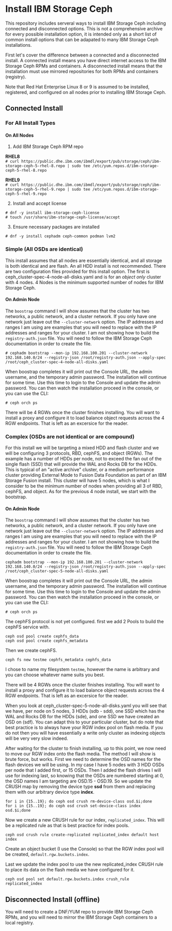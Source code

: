# Install IBM Storage Ceph
This repository includes serveral ways to install IBM Storage Ceph including connected and disconnected options. This is not a comprehensive archive for every possible installation option, it is intended only as a short list of common install options that can be adapated to many IBM Storage Ceph installations.

First let's cover the difference between a connected and a disconnected install. A connected install means you have direct internet access to the IBM Storage Ceph RPMs and containers. A disconnected install means that the installation must use mirrored repositories for both RPMs and containers (registry).

Note that Red Hat Enterprise Linux 8 or 9 is assumed to be installed, registered, and configured on all nodes prior to installing IBM Storage Ceph.

## Connected Install

### For All Install Types

#### On All Nodes
1. Add IBM Storage Ceph RPM repo

**RHEL8**  
`# curl https://public.dhe.ibm.com/ibmdl/export/pub/storage/ceph/ibm-storage-ceph-5-rhel-8.repo | sudo tee /etc/yum.repos.d/ibm-storage-ceph-5-rhel-8.repo`

**RHEL9**  
`# curl https://public.dhe.ibm.com/ibmdl/export/pub/storage/ceph/ibm-storage-ceph-5-rhel-9.repo | sudo tee /etc/yum.repos.d/ibm-storage-ceph-5-rhel-9.repo`

2. Install and accept license

`# dnf -y install ibm-storage-ceph-license`  
`# touch /usr/share/ibm-storage-ceph-license/accept`

3. Ensure necessary packages are installed

`# dnf -y install cephadm ceph-common podman lvm2`

### Simple (All OSDs are identical)
This install assumes that all nodes are essentially identical, and all storage is both identical and are flash. An all HDD install is not recommended. There are two configuration files provided for this install option. The first is ceph_cluster-spec-4-node-all-disks.yaml and is for an *object only* cluster with 4 nodes. 4 Nodes is the minimum supported number of nodes for IBM Storage Ceph.

#### On Admin Node
The `boostrap` command I will show assumes that the cluster has two networks, a public network, and a cluster network. If you only have one network just leave out the `--cluster-network` option. The IP addresses and ranges I am using are examples that you will need to replace with the IP addresses and ranges for your cluster. I am not showing how to build the `registry-auth.json` file. You will need to follow the IBM Storage Ceph documentation in order to create the file.

`# cephadm bootstrap --mon-ip 192.168.100.201 --cluster-network 192.168.140.0/24 --registry-json /root/registry-auth.json --apply-spec /root/ceph_cluster-spec-4-node-all-disks.yaml`

When boostrap completes it will print out the Console URL, the admin username, and the temporary admin password. The installation will continue for some time. Use this time to login to the Console and update the admin password. You can then watch the installation proceed in the console, or you can use the CLI:

`# ceph orch ps`

There will be 4 RGWs once the cluster finishes installing. You will want to install a proxy and configure it to load balance object requests across the 4 RGW endpoints. That is left as an excersice for the reader.

### Complex (OSDs are not identical or are compound)
For this install we will be targeting a mixed HDD and flash cluster and we will be configuring 3 protocols, RBD, cephFS, and object (RGWs). The example has a number of HDDs per node, not to exceed the fan out of the single flash (SSD) that will provide the WAL and Rocks DB for the HDDs. This is typical of an "active archive" cluster, or a medium performance cluster providing External Mode to Fusion Data Foundation as part of an IBM Storage Fusion install. This cluster will have 5 nodes, which is what I consider to be the minimum number of nodes when providing all 3 of RBD, cephFS, and object. As for the previous 4 node install, we start with the bootstrap.

#### On Admin Node
The `boostrap` command I will show assumes that the cluster has two networks, a public network, and a cluster network. If you only have one network just leave out the `--cluster-network` option. The IP addresses and ranges I am using are examples that you will need to replace with the IP addresses and ranges for your cluster. I am not showing how to build the `registry-auth.json` file. You will need to follow the IBM Storage Ceph documentation in order to create the file.

`cephadm bootstrap --mon-ip 192.168.100.201 --cluster-network 192.168.140.0/24 --registry-json /root/registry-auth.json --apply-spec /root/ceph_cluster-spec-5-node-all-disks.yaml`

When boostrap completes it will print out the Console URL, the admin username, and the temporary admin password. The installation will continue for some time. Use this time to login to the Console and update the admin password. You can then watch the installation proceed in the console, or you can use the CLI:

`# ceph orch ps`

The cephFS protocol is not yet configured. first we add 2 Pools to build the cephFS service with.

`ceph osd pool create cephfs_data`  
`ceph osd pool create cephfs_metadata`  

Then we create cephFS.

`ceph fs new testme cephfs_metadata cephfs_data`

I chose to name my filesystem `testme`, however the name is arbitrary and you can choose whatever name suits you best.

There will be 4 RGWs once the cluster finishes installing. You will want to install a proxy and configure it to load balance object requests across the 4 RGW endpoints. That is left as an excersice for the reader.

When you look at ceph_cluster-spec-5-node-all-disks.yaml you will see that we have, per node on 5 nodes, 3 HDDs (sdb - sdd), one SSD which has the WAL and Rocks DB for the HDDs (sde), and one SSD we have created an OSD on (sdf). You can adapt this to your particular cluster, but do note that best practice is to always have your RGW index pool on flash media. If you do not then you will have essentially a write only cluster as indexing objects will be very very slow indeed.

After waiting for the cluster to finish installing, up to this point, we now need to move our RGW index onto the flash media. The method I will show is brute force, but works. First we need to determine the OSD names for the flash devices we will be using. In my case I have 5 nodes with 3 HDD OSDs per node that I added first, or 15 OSDs. Then I added the flash drives I will use for indexing last, so knowing that the OSDs are numbered starting at 0, the OSD names I am targeting are OSD.15 - OSD.19. So we update the CRUSH map by removing the device type **ssd** from them and replacing them with our arbitrary device type **index**.

`for i in {15..19}; do ceph osd crush rm-device-class osd.$i;done`  
`for i in {15..19}; do ceph osd crush set-device-class index osd.$i;done`

Now we create a new CRUSH rule for our index, `replicated_index`. This will be a replicated rule as that is best practice for index pools.

`ceph osd crush rule create-replicated replicated_index default host index`

Create an object bucket (I use the Console) so that the RGW index pool will be created, `default.rgw.buckets.index`.

Last we update the index pool to use the new replicated_index CRUSH rule to place its data on the flash media we have configured for it.

`ceph osd pool set default.rgw.buckets.index crush_rule replicated_index`

## Disconnected Install (offline)
You will need to create a DNF/YUM repo to provide IBM Storage Ceph RPMs, and you will need to mirror the IBM Storage Ceph containers to a local registry.
